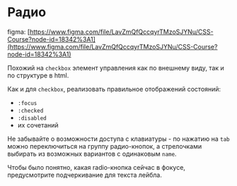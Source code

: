 # Радио

figma: [https://www.figma.com/file/LavZmQfQccqyrTMzoSJYNu/CSS-Course?node-id=18342%3A1](https://www.figma.com/file/LavZmQfQccqyrTMzoSJYNu/CSS-Course?node-id=18342%3A1)

Похожий на `checkbox` элемент управления как по внешнему виду, так и по структуре в html.

Как и для `checkbox`, реализовать правильное отображений состояний:
- `:focus`
- `:checked`
- `:disabled`
- их сочетаний

Не забывайте о возможности доступа с клавиатуры - по нажатию на `tab` можно переключиться на группу радио-кнопок, а стрелочками выбирать из возможных вариантов с одинаковым `name`.

Чтобы было понятно, какая radio-кнопка сейчас в фокусе, предусмотрите подчеркивание для текста лейбла.
